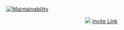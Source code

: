 [![Maintainability](https://api.codeclimate.com/v1/badges/38ba2dce53e36a47184c/maintainability)](https://codeclimate.com/github/OFRBG/TsukiBot/maintainability)

<p align="center">
  <img src="https://imgur.com/95F1V53.png"/>
  <a href="https://discordapp.com/oauth2/authorize?client_id=313452464399581194&scope=bot&permissions=268438608">Invite Link</a>
</p>
